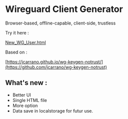 # Wireguard Client Generator

Browser-based, offline-capable, client-side, trustless

Try it here :

[New_WG_User.html]([https://github.com/jcarrano/wg-keygen-notrust](https://htmlpreview.github.io/?https://github.com/seb1k/Wireguard-Client-Generator/blob/main/New_WG_User.html))


Based on :

[https://jcarrano.github.io/wg-keygen-notrust/](https://github.com/jcarrano/wg-keygen-notrust)

## What's new :

- Better UI
- Single HTML file
- More option
- Data save in localstorage for futur use.
